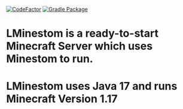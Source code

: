 [![CodeFactor](https://www.codefactor.io/repository/github/goldengamerlp/lminestom/badge)](https://www.codefactor.io/repository/github/goldengamerlp/lminestom) [![Gradle Package](https://github.com/GoldenGamerLP/LMinestom/actions/workflows/gradle-publish.yml/badge.svg?event=push)](https://github.com/GoldenGamerLP/LMinestom/actions/workflows/gradle-publish.yml)

# LMinestom is a ready-to-start Minecraft Server which uses Minestom to run.

# LMinestom uses Java 17 and runs Minecraft Version 1.17
